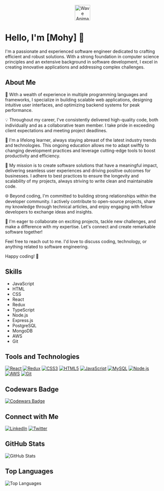 <p align="center">
  <img src="https://media.giphy.com/media/hvRJCLFzcasrR4ia7z/giphy.gif" width="50" alt="Wave Animation"/>
</p>

# Hello, I'm [Mohy] :wave:

I'm a passionate and experienced software engineer dedicated to crafting efficient and robust solutions. With a strong foundation in computer science principles and an extensive background in software development, I excel in creating innovative applications and addressing complex challenges.

## About Me

🚀 With a wealth of experience in multiple programming languages and frameworks, I specialize in building scalable web applications, designing intuitive user interfaces, and optimizing backend systems for peak performance.

💡 Throughout my career, I've consistently delivered high-quality code, both individually and as a collaborative team member. I take pride in exceeding client expectations and meeting project deadlines.

📖 I'm a lifelong learner, always staying abreast of the latest industry trends and technologies. This ongoing education allows me to adapt swiftly to changing development practices and leverage cutting-edge tools to boost productivity and efficiency.

🌟 My mission is to create software solutions that have a meaningful impact, delivering seamless user experiences and driving positive outcomes for businesses. I adhere to best practices to ensure the longevity and scalability of my projects, always striving to write clean and maintainable code.

🌐 Beyond coding, I'm committed to building strong relationships within the developer community. I actively contribute to open-source projects, share my knowledge through technical articles, and enjoy engaging with fellow developers to exchange ideas and insights.

🤝 I'm eager to collaborate on exciting projects, tackle new challenges, and make a difference with my expertise. Let's connect and create remarkable software together!

Feel free to reach out to me. I'd love to discuss coding, technology, or anything related to software engineering.

Happy coding! 🚀

## Skills

- JavaScript
- HTML
- CSS
- React
- Redux
- TypeScript
- Node.js
- Express.js
- PostgreSQL
- MongoDB
- AWS
- Git

## Tools and Technologies

[![React](https://github.com/devicons/devicon/blob/master/icons/react/react-original-wordmark.svg)](https://github.com/devicons/devicon)
[![Redux](https://github.com/devicons/devicon/blob/master/icons/redux/redux-original.svg)](https://github.com/devicons/devicon)
[![CSS3](https://github.com/devicons/devicon/blob/master/icons/css3/css3-plain-wordmark.svg)](https://github.com/devicons/devicon)
[![HTML5](https://github.com/devicons/devicon/blob/master/icons/html5/html5-original.svg)](https://github.com/devicons/devicon)
[![JavaScript](https://github.com/devicons/devicon/blob/master/icons/javascript/javascript-original.svg)](https://github.com/devicons/devicon)
[![MySQL](https://github.com/devicons/devicon/blob/master/icons/mysql/mysql-original-wordmark.svg)](https://github.com/devicons/devicon)
[![Node.js](https://github.com/devicons/devicon/blob/master/icons/nodejs/nodejs-original-wordmark.svg)](https://github.com/devicons/devicon)
[![AWS](https://github.com/devicons/devicon/blob/master/icons/amazonwebservices/amazonwebservices-plain-wordmark.svg)](https://github.com/devicons/devicon)
[![Git](https://github.com/devicons/devicon/blob/master/icons/git/git-original-wordmark.svg)](https://github.com/devicons/devicon)

## Codewars Badge

[![Codewars Badge](https://www.codewars.com/users/CodeByMohy/badges/large)](https://www.codewars.com/users/CodeByMohy)

## Connect with Me

[![LinkedIn](https://cdn.jsdelivr.net/npm/simple-icons@3.0.1/icons/linkedin.svg)](https://www.linkedin.com/in/MohyDev)
[![Twitter](https://cdn.jsdelivr.net/npm/simple-icons@3.0.1/icons/twitter.svg)](https://twitter.com/MohyDev)

## GitHub Stats

![GitHub Stats](https://github-readme-stats.vercel.app/api?username=Mohyswe&show_icons=true)

## Top Languages

![Top Languages](https://github-readme-stats.vercel.app/api/top-langs/?username=Mohyswe)
